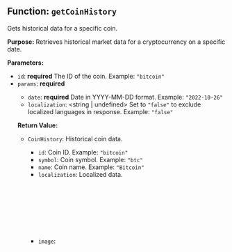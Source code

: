 ## Function: `getCoinHistory`

Gets historical data for a specific coin.

**Purpose:**
Retrieves historical market data for a cryptocurrency on a specific date.

**Parameters:**
* `id`: <string> **required** The ID of the coin. Example: `"bitcoin"`
* `params`: <object> **required**
    * `date`: <string> **required** Date in YYYY-MM-DD format. Example: `"2022-10-26"`
    * `localization`: <string | undefined> Set to `"false"` to exclude localized languages in response. Example: `"false"`

**Return Value:**
* `CoinHistory`: <object> Historical coin data.
    * `id`: <string> Coin ID. Example: `"bitcoin"`
    * `symbol`: <string> Coin symbol. Example: `"btc"`
    * `name`: <string> Coin name. Example: `"Bitcoin"`
    * `localization`: <object> Localized data.
    * `image`: <object> Image URLs.
        * `thumb`: <string> Thumbnail URL.
        * `small`: <string> Small image URL.
    * `market_data`: <object> Market data.
        * `current_price`: <object> Current price in different currencies.
        * `market_cap`: <object> Market cap in different currencies.
        * `total_volume`: <object> Total volume in different currencies.
    * `community_data`: <object> Community data.
    * `developer_data`: <object> Developer data.
    * `public_interest_stats`: <object> Public interest stats.

**Examples:**
```typescript
const history = await sdk.getCoinHistory("bitcoin", { date: "2022-10-26" });
console.log(history);
```